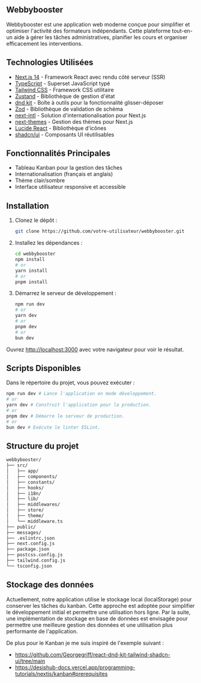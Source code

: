 ## Webbybooster

Webbybooster est une application web moderne conçue pour simplifier et optimiser l'activité des formateurs indépendants. Cette plateforme tout-en-un aide à gérer les tâches administratives, planifier les cours et organiser efficacement les interventions.

## Technologies Utilisées

- [Next.js 14](https://nextjs.org/) - Framework React avec rendu côté serveur (SSR)
- [TypeScript](https://www.typescriptlang.org/) - Superset JavaScript typé
- [Tailwind CSS](https://tailwindcss.com/) - Framework CSS utilitaire
- [Zustand](https://zustand-demo.pmnd.rs/) - Bibliothèque de gestion d'état
- [dnd kit](https://dndkit.com/) - Boîte à outils pour la fonctionnalité glisser-déposer
- [Zod](https://zod.dev/) - Bibliothèque de validation de schéma
- [next-intl](https://next-intl.vercel.app/) - Solution d'internationalisation pour Next.js
- [next-themes](https://next-themes.vercel.app/) - Gestion des thèmes pour Next.js
- [Lucide React](https://lucide.dev/) - Bibliothèque d'icônes
- [shadcn/ui](https://ui.shadcn.com/) - Composants UI réutilisables

## Fonctionnalités Principales

- Tableau Kanban pour la gestion des tâches
- Internationalisation (français et anglais)
- Thème clair/sombre
- Interface utilisateur responsive et accessible

## Installation

1. Clonez le dépôt :

   ```bash
   git clone https://github.com/votre-utilisateur/webbybooster.git
   ```

2. Installez les dépendances :

   ```bash
   cd webbybooster
   npm install
   # or
   yarn install
   # or
   pnpm install
   ```

3. Démarrez le serveur de développement :
   ```bash
   npm run dev
   # or
   yarn dev
   # or
   pnpm dev
   # or
   bun dev
   ```

Ouvrez [http://localhost:3000](http://localhost:3000) avec votre navigateur pour voir le résultat.

## Scripts Disponibles

Dans le répertoire du projet, vous pouvez exécuter :

```bash
npm run dev # Lance l'application en mode développement.
# or
yarn dev # Construit l'application pour la production.
# or
pnpm dev # Démarre le serveur de production.
# or
bun dev # Exécute le linter ESLint.
```

## Structure du projet

```bash
webbybooster/
├── src/
│   ├── app/
│   ├── components/
│   ├── constants/
│   ├── hooks/
│   ├── i18n/
│   ├── lib/
│   ├── middlewares/
│   ├── store/
│   ├── theme/
│   └── middleware.ts
├── public/
├── messages/
├── .eslintrc.json
├── next.config.js
├── package.json
├── postcss.config.js
├── tailwind.config.js
└── tsconfig.json
```

## Stockage des données

Actuellement, notre application utilise le stockage local (localStorage) pour conserver les tâches du kanban. Cette approche est adoptée pour simplifier le développement initial et permettre une utilisation hors ligne.
Par la suite, une implémentation de stockage en base de données est envisagée pour permettre une meilleure gestion des données et une utilisation plus performante de l'application.

De plus pour le Kanban je me suis inspiré de l'exemple suivant :

- https://github.com/Georgegriff/react-dnd-kit-tailwind-shadcn-ui/tree/main
- https://desishub-docs.vercel.app/programming-tutorials/nextjs/kanban#prerequisites
